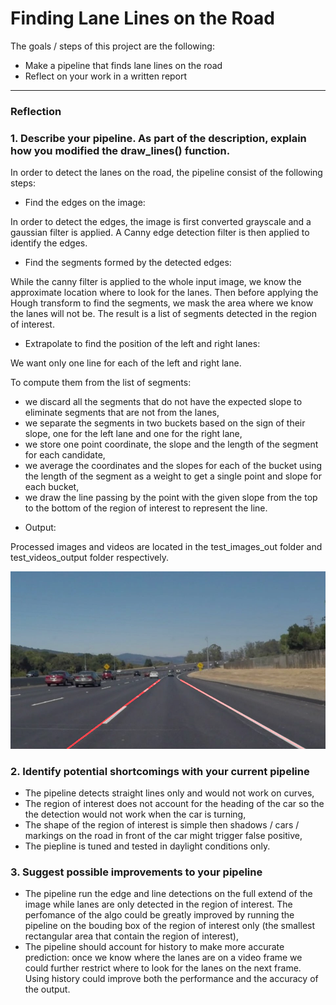 # **Finding Lane Lines on the Road** 

The goals / steps of this project are the following:
* Make a pipeline that finds lane lines on the road
* Reflect on your work in a written report

[image1]: ./test_images_out/solidWhiteCurve.jpg "Example"

---

### Reflection

### 1. Describe your pipeline. As part of the description, explain how you modified the draw_lines() function.

In order to detect the lanes on the road, the pipeline consist of the following steps:

* Find the edges on the image:

In order to detect the edges, the image is first converted grayscale and a gaussian filter is applied.
A Canny edge detection filter is then applied to identify the edges.

* Find the segments formed by the detected edges:

While the canny filter is applied to the whole input image, we know the approximate location where to look for the lanes.
Then before applying the Hough transform to find the segments, we mask the area where we know the lanes will not be.
The result is a list of segments detected in the region of interest.

* Extrapolate to find the position of the left and right lanes:

We want only one line for each of the left and right lane.

To compute them from the list of segments:
- we discard all the segments that do not have the expected slope to eliminate segments that are not from the lanes,
- we separate the segments in two buckets based on the sign of their slope, one for the left lane and one for the right lane,
- we store one point coordinate, the slope and the length of the segment for each candidate,
- we average the coordinates and the slopes for each of the bucket using the length of the segment as a weight to get a single point and slope for each bucket,
- we draw the line passing by the point with the given slope from the top to the bottom of the region of interest to represent the line.

* Output:

Processed images and videos are located in the test_images_out folder and test_videos_output folder respectively.

![alt text][image1]

### 2. Identify potential shortcomings with your current pipeline

- The pipeline detects straight lines only and would not work on curves,
- The region of interest does not account for the heading of the car so the the detection would not work when the car is turning,
- The shape of the region of interest is simple then shadows / cars / markings on the road in front of the car might trigger false positive,
- The piepline is tuned and tested in daylight conditions only.

### 3. Suggest possible improvements to your pipeline

- The pipeline run the edge and line detections on the full extend of the image while lanes are only detected in the region of interest. The perfomance of the algo could be greatly improved by running the pipeline on the bouding box of the region of interest only (the smallest rectangular area that contain the region of interest),
- The pipeline should account for history to make more accurate prediction: once we know where the lanes are on a video frame we could further restrict where to look for the lanes on the next frame. Using history could improve both the performance and the accuracy of the output.